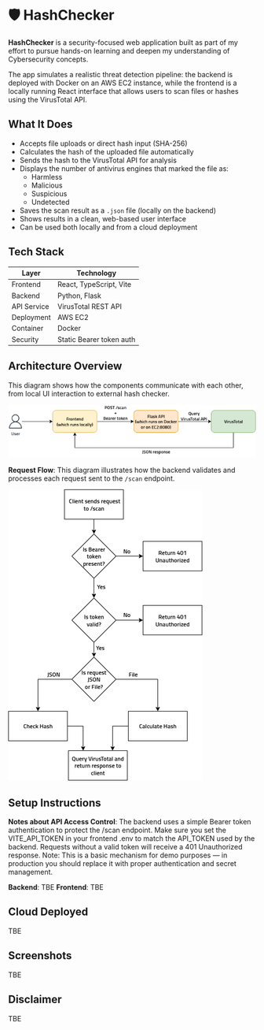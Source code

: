 # 🛡️ HashChecker

**HashChecker** is a security-focused web application built as part of my effort to pursue hands-on learning and deepen my understanding of Cybersecurity concepts.

The app simulates a realistic threat detection pipeline: the backend is deployed with Docker on an AWS EC2 instance, while the frontend is a locally running React interface that allows users to scan files or hashes using the VirusTotal API.

## What It Does
- Accepts file uploads or direct hash input (SHA-256)
- Calculates the hash of the uploaded file automatically
- Sends the hash to the VirusTotal API for analysis
- Displays the number of antivirus engines that marked the file as:
  - Harmless
  - Malicious
  - Suspicious
  - Undetected
- Saves the scan result as a `.json` file (locally on the backend)
- Shows results in a clean, web-based user interface
- Can be used both locally and from a cloud deployment

## Tech Stack
| Layer       | Technology               |
|-------------|---------------------------|
| Frontend    | React, TypeScript, Vite   |
| Backend     | Python, Flask             |
| API Service | VirusTotal REST API       |
| Deployment  | AWS EC2                   |
| Container   | Docker                    |
| Security    | Static Bearer token auth  |

## Architecture Overview
This diagram shows how the components communicate with each other, from local UI interaction to external hash checker.

![Architecture Overview](./assets/architecture_overview.png)

**Request Flow**: This diagram illustrates how the backend validates and processes each request sent to the `/scan` endpoint.

![Request Flow Diagram](./assets/requestflow.png)

## Setup Instructions
**Notes about API Access Control**: The backend uses a simple Bearer token authentication to protect the /scan endpoint. Make sure you set the VITE_API_TOKEN in your frontend .env to match the API_TOKEN used by the backend. Requests without a valid token will receive a 401 Unauthorized response.
Note: This is a basic mechanism for demo purposes — in production you should replace it with proper authentication and secret management.

**Backend**: TBE
**Frontend**: TBE

## Cloud Deployed
TBE

## Screenshots
TBE

## Disclaimer
TBE
